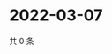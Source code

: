 # 2022-03-07

共 0 条

<!-- BEGIN WEIBO -->
<!-- 最后更新时间 Mon Mar 07 2022 18:16:44 GMT+0800 (China Standard Time) -->

<!-- END WEIBO -->
